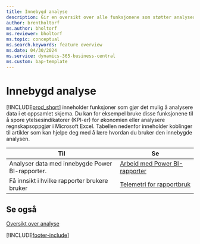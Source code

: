 ```yaml
---
title: Innebygd analyse
description: Gir en oversikt over alle funksjonene som støtter analyseoppgaver i Business Central-produktet.
author: brentholtorf
ms.author: bholtorf
ms.reviewer: bholtorf
ms.topic: conceptual
ms.search.keywords: feature overview
ms.date: 04/30/2024
ms.service: dynamics-365-business-central
ms.custom: bap-template
---
```

# Innebygd analyse

[!INCLUDE[prod_short](includes/prod_short.md)] inneholder funksjoner som gjør det mulig å analysere data i et oppsamlet skjema. Du kan for eksempel bruke disse funksjonene til å spore ytelsesindikatorer (KPI-er) for økonomien eller analysere regnskapsoppgjør i Microsoft Excel. Tabellen nedenfor inneholder koblinger til artikler som kan hjelpe deg med å lære hvordan du bruker den innebygde analysen.

| Til | Se |
| --- | --- |
|Analyser data med innebygde Power BI-rapporter. | [Arbeid med Power BI-rapporter](across-working-with-powerbi.md) |
|Få innsikt i hvilke rapporter brukere bruker| [Telemetri for rapportbruk](/dynamics365/business-central/dev-itpro/administration/telemetry-reports-trace)|

## Se også

[Oversikt over analyse](reports-bi-reporting.md)

[!INCLUDE[footer-include](includes/footer-banner.md)]
